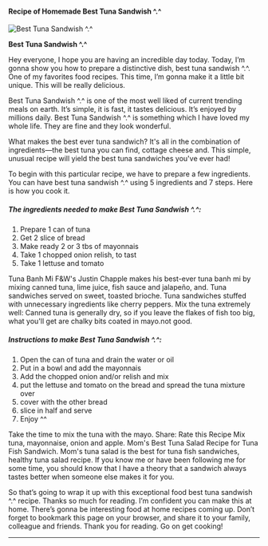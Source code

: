             

#### Recipe of Homemade Best Tuna Sandwish ^.^

![Best Tuna Sandwish ^.^](https://img-global.cpcdn.com/recipes/72261445/751x532cq70/best-tuna-sandwish-recipe-main-photo.jpg)

**Best Tuna Sandwish ^.^**

Hey everyone, I hope you are having an incredible day today. Today, I’m gonna show you how to prepare a distinctive dish, best tuna sandwish ^.^. One of my favorites food recipes. This time, I’m gonna make it a little bit unique. This will be really delicious.

Best Tuna Sandwish ^.^ is one of the most well liked of current trending meals on earth. It’s simple, it is fast, it tastes delicious. It’s enjoyed by millions daily. Best Tuna Sandwish ^.^ is something which I have loved my whole life. They are fine and they look wonderful.

What makes the best ever tuna sandwich? It's all in the combination of ingredients—the best tuna you can find, cottage cheese and. This simple, unusual recipe will yield the best tuna sandwiches you've ever had!

To begin with this particular recipe, we have to prepare a few ingredients. You can have best tuna sandwish ^.^ using 5 ingredients and 7 steps. Here is how you cook it.

##### The ingredients needed to make Best Tuna Sandwish ^.^:

1.  Prepare 1 can of tuna
2.  Get 2 slice of bread
3.  Make ready 2 or 3 tbs of mayonnais
4.  Take 1 chopped onion relish, to tast
5.  Take 1 lettuse and tomato

Tuna Banh Mi F&W's Justin Chapple makes his best-ever tuna banh mi by mixing canned tuna, lime juice, fish sauce and jalapeño, and. Tuna sandwiches served on sweet, toasted brioche. Tuna sandwiches stuffed with unnecessary ingredients like cherry peppers. Mix the tuna extremely well: Canned tuna is generally dry, so if you leave the flakes of fish too big, what you'll get are chalky bits coated in mayo.not good.

##### Instructions to make Best Tuna Sandwish ^.^:

1.  Open the can of tuna and drain the water or oil
2.  Put in a bowl and add the mayonnais
3.  Add the chopped onion and/or relish and mix
4.  put the lettuse and tomato on the bread and spread the tuna mixture over
5.  cover with the other bread
6.  slice in half and serve
7.  Enjoy ^^

Take the time to mix the tuna with the mayo. Share: Rate this Recipe Mix tuna, mayonnaise, onion and apple. Mom's Best Tuna Salad Recipe for Tuna Fish Sandwich. Mom's tuna salad is the best for tuna fish sandwiches, healthy tuna salad recipe. If you know me or have been following me for some time, you should know that I have a theory that a sandwich always tastes better when someone else makes it for you.

So that’s going to wrap it up with this exceptional food best tuna sandwish ^.^ recipe. Thanks so much for reading. I’m confident you can make this at home. There’s gonna be interesting food at home recipes coming up. Don’t forget to bookmark this page on your browser, and share it to your family, colleague and friends. Thank you for reading. Go on get cooking!

* * *